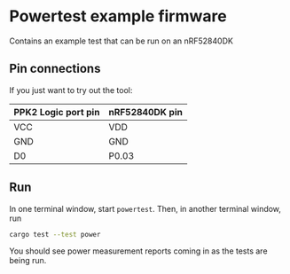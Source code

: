 # Powertest example firmware
Contains an example test that can be run on an nRF52840DK

## Pin connections

If you just want to try out the tool:

| PPK2 Logic port pin | nRF52840DK pin |
|---------------------|----------------|
| VCC                 | VDD            |
| GND                 | GND            |
| D0                  | P0.03          |

## Run
In one terminal window, start `powertest`. Then, in another terminal window, run
```bash
cargo test --test power
```

You should see power measurement reports coming in as the tests are being run.
